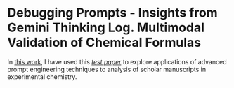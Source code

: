 # Debugging Prompts - Insights from Gemini Thinking Log. Multimodal Validation of Chemical Formulas

In [this work][PWP], I have used this [*test paper*][test paper] to explore applications of advanced prompt engineering techniques to analysis of scholar manuscripts in experimental chemistry.

<!-- References-->

[PWP]: https://arxiv.org/abs/2505.03332
[test paper]: https://doi.org/10.1021/ac1022887
